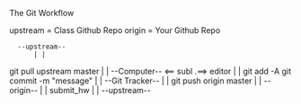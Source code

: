 
The Git Workflow

upstream = Class Github Repo
origin = Your Github Repo

      --upstream--
          | |
git pull upstream master 
          | |
     --Computer--  <== subl .==> editor
          | |
      git add -A
 git commit -m "message"
          | |
    --Git Tracker--
          | |
  git push origin master
          | |
       --origin--
          | |
        submit_hw
          | |
      --upstream--

